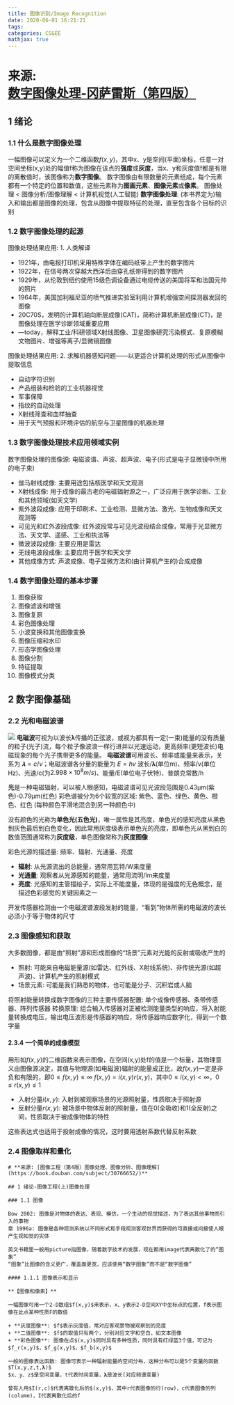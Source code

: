 ```yaml
---
title: 图像识别/Image Recognition
date: 2020-06-01 16:21:21
tags: 
categories: CS&EE
mathjax: true
---
```



# **来源: [数字图像处理-冈萨雷斯（第四版） ](https://book.douban.com/subject/35075811/)**

## 1 绪论

### 1.1 什么是数字图像处理

一幅图像可以定义为一个二维函数$f(x,y)$，其中x、y是空间(平面)坐标，任意一对空间坐标(x,y)处的幅值f称为图像在该点的**强度**或**灰度**，当x、y和灰度值f都是有限的离散值时，该图像称为**数字图像**。
数字图像由有限数量的元素组成，每个元素都有一个特定的位置和数值，这些元素称为**图画元素**、**图像元素**或**像素**。
图像处理 < 图像分析/图像理解 < 计算机视觉(人工智能)
**数字图像处理**: (本书界定为)输入和输出都是图像的处理，包含从图像中提取特征的处理，直至包含各个目标的识别

### 1.2 数字图像处理的起源

图像处理结果应用: 1. 人类解译
- 1921年，由电报打印机采用特殊字体在编码纸带上产生的数字图片
- 1922年，在信号两次穿越大西洋后由穿孔纸带得到的数字图片
- 1929年，从伦敦到纽约使用15级色调设备通过电缆传送的美国将军和法国元帅的照片
- 1964年，美国加利福尼亚的喷气推进实验室利用计算机增强空间探测器发回的图像
- 20C70S，发明的计算机轴向断层成像(CAT)，简称计算机断层成像(CT)，是图像处理在医学诊断领域重要应用
- —today，解释工业/科研领域X射线图像、卫星图像研究污染模式、复原模糊文物图片、增强等离子/显微镜图像

图像处理结果应用: 2. 求解机器感知问题——以更适合计算机处理的形式从图像中提取信息
- 自动字符识别
- 产品组装和检验的工业机器视觉
- 军事保障
- 指纹的自动处理
- X射线筛查和血样抽查
- 用于天气预报和环境评估的航空与卫星图像的机器处理

### 1.3 数字图像处理技术应用领域实例

数字图像处理的图像源: 电磁波谱、声波、超声波、电子(形式是电子显微镜中所用的电子束)
- 伽马射线成像: 主要用途包括核医学和天文观测
- X射线成像: 用于成像的最古老的电磁辐射源之一，广泛应用于医学诊断、工业和其他领域(如天文学)
- 紫外波段成像: 应用于印刷术、工业检测、显微方法、激光、生物成像和天文观测等
- 可见光和红外波段成像: 红外波段常与可见光波段结合成像，常用于光显微方法、天文学、遥感、工业和执法等
- 微波波段成像: 主要应用是雷达
- 无线电波段成像: 主要应用于医学和天文学
- 其他成像方式: 声波成像、电子显微方法和(由计算机产生的)合成成像

### 1.4 数字图像处理的基本步骤

1. 图像获取
2. 图像滤波和增强
3. 图像复原
4. 彩色图像处理
5. 小波变换和其他图像变换
6. 图像压缩和水印
7. 形态学图像处理
8. 图像分割
9. 特征提取
10. 图像模式分类

## 2 数字图像基础

### 2.2 光和电磁波谱

![](/202006011621-2.1.jpeg)
**电磁波**可视为以波长𝛌传播的正弦波，或视为都具有一定(一束)能量的没有质量的粒子(光子)流，每个粒子像波浪一样行进并以光速运动，更高频率(更短波长)电磁现象的每个光子携带更多的能量。
**电磁波谱**可用波长、频率或能量来表示，关系为 $𝛌=c/v$；电磁波谱各分量的能量为 $E=hv$
波长/𝛌(单位m)、频率/v(单位Hz)、光速/c(为$2.998×10^8m/s$)、能量/E(单位电子伏特)、普朗克常数/h

**光**是一种电磁辐射，可以被人眼感知，电磁波谱可见光波段范围是0.43µm(紫色)-0.79µm(红色)
彩色谱被分为6个较宽的区域: 紫色、蓝色、绿色、黄色、橙色、红色 (每种颜色平滑地混合到另一种颜色中)

没有颜色的光称为**单色光(五色光)**，唯一属性是其亮度，单色光的感知亮度从黑色到灰色最后到白色变化，因此常用灰度级表示单色光的亮度，即单色光从黑到白的数值范围通常称为**灰度级**，单色图像常称为**灰度图像**

彩色光源的描述量: 频率、辐射、光通量、亮度
- **辐射**: 从光源流出的总能量，通常用瓦特/W来度量
- **光通量**: 观察者从光源感知的能量，通常用流明/lm来度量
- **亮度**: 光感知的主管描绘子，实际上不能度量，体现的是强度的无色概念，是描述色彩感觉的关键因素之一

开发传感器检测由一个电磁波谱波段发射的能量，“看到”物体所需的电磁波的波长必须小于等于物体的尺寸

### 2.3 图像感知和获取

大多数图像，都是由“照射”源和形成图像的“场景”元素对光能的反射或吸收产生的
- 照射: 可能来自电磁能量源(如雷达、红外线、X射线系统)、非传统光源(如超声波)、计算机产生的照射模式
- 场景元素: 可能是我们熟悉的物体，也可能是分子、沉积岩或人脑

将照射能量转换成数字图像的三种主要传感器配置: 单个成像传感器、条带传感器、阵列传感器
转换原理: 组合输入传感器对正被检测能量类型的响应，将入射能量转换成电压，输出电压波形是传感器的响应，将传感器响应数字化，得到一个数字量

#### 2.3.4 一个简单的成像模型

用形如$f(x,y)$的二维函数来表示图像，在空间(x,y)处f的值是一个标量，其物理意义由图像源决定，其值与物理源(如电磁波)辐射的能量成正比，故$f(x,y)$一定是非负和有限的，即$0≤f(x,y)≤∞$
$f(x,y)=i(x,y)r(x,y)$，其中$0≤i(x,y)<∞$，$0≤r(x,y)≤1$
- 入射分量$i(x,y)$: 入射到被观察场景的光源照射量，性质取决于照射源
- 反射分量$r(x,y)$: 被场景中物体反射的照射量，值在0(全吸收)和1(全反射)之间，性质取决于被成像物体的特性

这些表达式也适用于投射成像的情况，这时要用透射系数代替反射系数

### 2.4 图像取样和量化















```
# **来源: [图像工程（第4版）图像处理、图像分析、图像理解](https://book.douban.com/subject/30766652/)**

## 1 绪论-图像工程(上)图像处理

### 1.1 图像

Bow 2002: 图像是对物体的表达、表现、模仿，一个生动的视觉描述，为了表达其他事物而引入的事物
章 1996a: 图像是各种观测系统以不同形式和手段观测客观世界而获得的可直接或间接使人眼产生视知觉的实体

英文书籍里一般用picture指图像，随着数字技术的发展，现在都用image代表离散化了的“图象”
“图象”比图像的含义更广，覆盖面更宽，应该使用“数字图象”而不是“数字图像”

#### 1.1.1 图像表示和显示

**【图像和像素】**

一幅图像可用一个2-D数组$f(x,y)$来表示，x、y表示2-D空间XY中坐标点的位置，f表示图像在此点某种性质F的数值

+ **灰度图像**: $f$表示灰度值，常对应客观景物被观察到的亮度
+ **二值图像**: $f$的取值只有两个，分别对应文字和空白，如文本图像
+ **彩色图像**: 图像在点$(x,y)$同时具有多种性质，同时具有红绿蓝3个值，可记为$f_r(x,y)$，$f_g(x,y)$，$f_b(x,y)$

一般的图像表达函数: 图像可表示一种辐射能量的空间分布，这种分布可以是5个变量的函数$T(x,y,z,t,𝛌)$
$x、y、z$是空间变量，t代表时间变量，𝛌是波长(对应频谱变量)

曾有人用$I(r,c)$代表离散化后的$(x,y)$，其中r代表图像的行(row)，c代表图像的列(colume)，I代表离散化后的f
```


